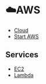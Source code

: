 # ☁️AWS

* [Cloud](cloud.md)
* [Start AWS](start-aws.md)

## Services

* [EC2](ec2/)
* [Lambda](lambda/)
